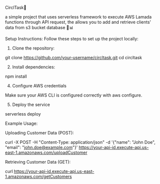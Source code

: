 CirclTask🚀

a simple project that uses serverless framework to execute AWS Lamada functions through API request, the allows you to add and retrieve clients' data from s3 bucket database 💾📊



Setup Instructions:
Follow these steps to set up the project locally:


1. Clone the repository:

git clone https://github.com/your-username/circltask.git
cd circltask


2. Install dependencies:
   
npm install


4. Configure AWS credentials
   
Make sure your AWS CLI is configured correctly with aws configure.


5. Deploy the service
   
serverless deploy






Example Usage:

Uploading Customer Data (POST):

curl -X POST -H "Content-Type: application/json" -d '{"name": "John Doe", "email": "john.doe@example.com"}' https://your-api-id.execute-api.us-east-1.amazonaws.com/uploadCustomer


Retrieving Customer Data (GET):

curl https://your-api-id.execute-api.us-east-1.amazonaws.com/getCustomers
